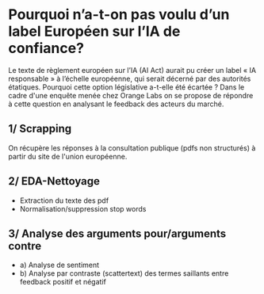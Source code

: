 # Pourquoi n’a-t-on pas voulu d’un label Européen sur l’IA de confiance?
Le texte de règlement européen sur l’IA (AI Act)  aurait pu créer un label « IA responsable »  à l’échelle européenne, qui serait décerné par des autorités étatiques. Pourquoi cette option législative a-t-elle été écartée ? Dans le cadre d'une enquête menée chez Orange Labs on se propose de répondre à cette question en analysant le feedback des acteurs du marché. 
## 1/ Scrapping  
On récupère les réponses à la consultation publique (pdfs non structurés) à partir du site de l'union européenne.
## 2/ EDA-Nettoyage
* Extraction du texte des pdf
* Normalisation/suppression stop words
## 3/ Analyse des arguments pour/arguments contre
* a) Analyse de sentiment
* b) Analyse par contraste (scattertext) des termes saillants entre feedback positif et négatif
